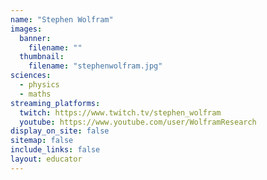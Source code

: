 ```yaml
---
name: "Stephen Wolfram"
images:
  banner:
    filename: ""
  thumbnail:
    filename: "stephenwolfram.jpg"
sciences:
  - physics
  - maths
streaming_platforms:
  twitch: https://www.twitch.tv/stephen_wolfram
  youtube: https://www.youtube.com/user/WolframResearch
display_on_site: false
sitemap: false
include_links: false
layout: educator
---
```

